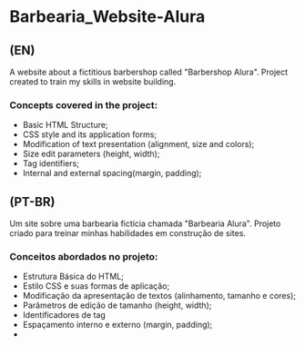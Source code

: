 # Barbearia_Website-Alura
## (EN)
A website about a fictitious barbershop called "Barbershop Alura". Project created to train my skills in website building.

### Concepts covered in the project:
 * Basic HTML Structure;
 * CSS style and its application forms;
 * Modification of text presentation (alignment, size and colors);
 * Size edit parameters (height, width);
 * Tag identifiers;
 * Internal and external spacing(margin, padding);


## (PT-BR)
Um site sobre uma barbearia fictícia chamada "Barbearia Alura". Projeto criado para treinar minhas habilidades em construção de sites.

### Conceitos abordados no projeto:
 * Estrutura Básica do HTML;
 * Estilo CSS e suas formas de aplicação;
 * Modificação da apresentação de textos (alinhamento, tamanho e cores);
 * Parâmetros de edição de tamanho (height, width);
 * Identificadores de tag
 * Espaçamento interno e externo (margin, padding);
 *
